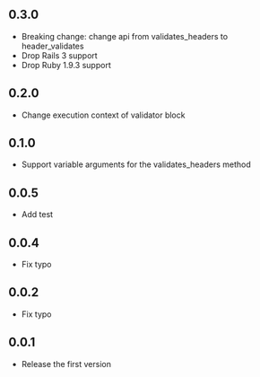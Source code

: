 ## 0.3.0
- Breaking change: change api from validates_headers to header_validates
- Drop Rails 3 support
- Drop Ruby 1.9.3 support

## 0.2.0
- Change execution context of validator block

## 0.1.0
- Support variable arguments for the validates_headers method

## 0.0.5
- Add test

## 0.0.4
- Fix typo

## 0.0.2
- Fix typo

## 0.0.1
- Release the first version
